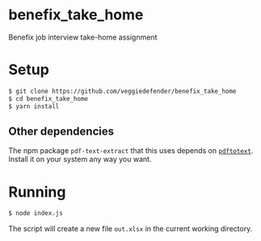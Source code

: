 # benefix_take_home
Benefix job interview take-home assignment

# Setup
```bash
$ git clone https://github.com/veggiedefender/benefix_take_home
$ cd benefix_take_home
$ yarn install
```

## Other dependencies
The npm package `pdf-text-extract` that this uses depends on [`pdftotext`](https://github.com/jalan/pdftotext).
Install it on your system any way you want.

# Running
```bash
$ node index.js
```

The script will create a new file `out.xlsx` in the current working directory.
